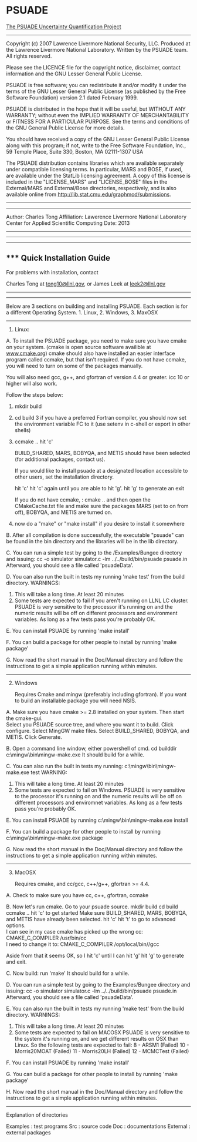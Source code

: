 # PSUADE
[The PSUADE Uncertainty Quantification Project](http://computation.llnl.gov/casc/uncertainty_quantification/) 

*****************************************************************************
Copyright (c) 2007   Lawrence Livermore National Security, LLC.
Produced at the Lawrence Livermore National Laboratory.
Written by the PSUADE team.
All rights reserved.

Please see the LICENCE file for the copyright notice, disclaimer, 
contact information and the GNU Lesser General Public License.

PSUADE is free software; you can redistribute it and/or modify it under the
terms of the GNU Lesser General Public License (as published by the Free 
Software Foundation) version 2.1 dated February 1999.

PSUADE is distributed in the hope that it will be useful, but WITHOUT ANY
WARRANTY; without even the IMPLIED WARRANTY OF MERCHANTABILITY or FITNESS
FOR A PARTICULAR PURPOSE.  See the terms and conditions of the GNU General
Public License for more details.

You should have received a copy of the GNU Lesser General Public License
along with this program; if not, write to the Free Software Foundation,
Inc., 59 Temple Place, Suite 330, Boston, MA 02111-1307 USA

The PSUADE distribution contains libraries which are available
separately under compatible licensing terms.  In particular, MARS and
BOSE, if used, are available under the StatLib licensing agreement.  A copy of
this license is included in the "LICENSE_MARS" and "LICENSE_BOSE" files
in the External/MARS and External/Bose directories, respectively, and 
is also available online from http://lib.stat.cmu.edu/graphmod/submissions.

*****************************************************************************

*****************************************************************************
Author:      Charles Tong
Affiliation: Lawerence Livermore National Laboratory
             Center for Applied Scientific Computing
Date:        2013
*****************************************************************************

*****************************************************************************
*****************************************************************************
*** Quick Installation Guide 
-----------------------------------------------------------------------------
For problems with installation, contact

Charles Tong at tong10@llnl.gov, or
James Leek at leek2@llnl.gov
*****************************************************************************
*****************************************************************************

Below are 3 sections on building and installing PSUADE.  Each section is for
a different Operating System.  1. Linux, 2. Windows, 3. MaxOSX

-----------------------------------------------------------------------------
1. Linux:

A. To install the PSUADE package, you need to make sure you have cmake on your
   system.  (cmake is open source software availible at www.cmake.org) 
   cmake should also have installed an easier interface program called
   ccmake, but that isn't required.  If you do not have ccmake, you will need to
   turn on some of the packages manually. 

   You will also need gcc, g++, and gfortran of version 4.4 or greater.
   icc 10 or higher will also work.

   Follow the steps below:

   1. mkdir build
   2. cd build
   3  if you have a preferred Fortran compiler, you should now set the environment
      variable FC to it (use setenv in c-shell or export in other shells)
   4. ccmake ..
      hit 'c'

      BUILD_SHARED, MARS, BOBYQA, and METIS should have been selected 
      (for additional packages, contact us).

      If you would like to install psuade at a designated location accessible to
      other users, set the installation directory.

      hit 'c'
      hit 'c' again until you are able to hit 'g'.
      hit 'g' to generate an exit
      
      If you do not have ccmake, :
      cmake ..
      and then open the CMakeCache.txt file and make sure the packages
      MARS (set to on from off), BOBYQA, and METIS are turned on. 

   5. now do a "make" or "make install" if you desire to install it somewhere
   
B. After all compilation is done successfully, the executable "psuade"
   can be found in the bin directory and the libraries will be in 
   the lib directory. 

C. You can run a simple test by going to the 
   <toplevel>/Examples/Bungee directory and issuing:
       cc -o simulator simulator.c -lm
       ../../build/bin/psuade psuade.in
   Afterward, you should see a file called 'psuadeData'.

D. You can also run the built in tests my running 'make test' from the 
   build directory.  WARNINGS:  
   1. This will take a long time.  At least 20 minutes
   2. Some tests are expected to fail if you aren't running on LLNL LC
      cluster.  PSUADE is very sensitive to the processor it's running on
      and the numeric results will be off on different processors and 
      environment variables.  As long as a few tests pass you're probably OK.

E. You can install PSUADE by running 'make install'

F. You can build a package for other people to install by running 'make package'

G. Now read the short manual in the Doc/Manual directory and follow the 
   instructions to get a simple application running within minutes.

-----------------------------------------------------------------------------

2. Windows

   Requires Cmake and mingw (preferably including gfortran).  If you want to build 
   an installable package you will need NSIS.

A. Make sure you have cmake >= 2.8 installed on your system.  Then start the 
   cmake-gui.  
   Select you PSUADE source tree, and where you want it to build.
   Click configure.
   Select MingGW make files.
   Select BUILD_SHARED, BOBYQA, and METIS.
   Click Generate.

B. Open a command line window, either powershell of cmd.
   cd builddir
   c:\mingw\bin\mingw-make.exe
   It should build for a while.

C. You can also run the built in tests my running: 
   c:\mingw\bin\mingw-make.exe test 
   WARNING:
   1. This will take a long time.  At least 20 minutes
   2. Some tests are expected to fail on Windows. PSUADE is very sensitive 
      to the processor it's running on and the numeric results will be off 
      on different processors and enviromnet variables.  As long as a few 
      tests pass you're probably OK.

E. You can install PSUADE by running c:\mingw\bin\mingw-make.exe install

F. You can build a package for other people to install by running 
   c:\mingw\bin\mingw-make.exe package

G. Now read the short manual in the Doc/Manual directory and follow the
   instructions to get a simple application running within minutes.

-----------------------------------------------------------------------------

3. MacOSX

   Requires cmake, and cc/gcc, c++/g++, gfortran >= 4.4.

A. Check to make sure you have cc, c++, gfortran, ccmake

B. Now let's run cmake.  Go to your psuade source.
   mkdir build
   cd build
   ccmake ..
   hit 'c' to get started
   Make sure BUILD_SHARED, MARS, BOBYQA, and METIS have already been selected.
   hit 'c'
   hit 't' to go to advanced options.  
   I can see in my case cmake has picked up the wrong cc:
   CMAKE_C_COMPILER                 /usr/bin/cc          
   I need to change it to:
   CMAKE_C_COMPILER                 /opt/local/bin//gcc

   Aside from that it seems OK, so I hit 'c' until I can hit 'g'
   hit 'g' to generate and exit.

C. Now build: run 'make'  It should build for a while.

D. You can run a simple test by going to the
   Examples/Bungee directory and issuing:
       cc -o simulator simulator.c -lm
       ../../build/bin/psuade psuade.in
   Afterward, you should see a file called 'psuadeData'.

E. You can also run the built in tests my running 'make test' from the
   build directory.  WARNINGS:
   1. This will take a long time.  At least 20 minutes
   2. Some tests are expected to fail on MACOSX PSUADE is very sensitive 
      to the system it's running on, and we get different results on OSX 
      than Linux.  So the following tests are expected to fail:
          8 - ARSM1 (Failed)
         10 - Morris20MOAT (Failed)
         11 - Morris20LH (Failed)
         12 - MCMCTest (Failed)

F. You can install PSUADE by running 'make install'

G. You can build a package for other people to install by running 'make package'

H. Now read the short manual in the Doc/Manual directory and follow the
   instructions to get a simple application running within minutes.

*****************************************************************************
Explanation of directories

Examples : test programs 
Src      : source code
Doc      : documentations
External : external packages


